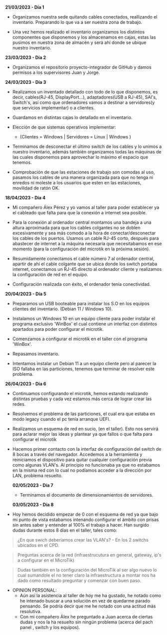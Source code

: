**21/03/2023 - Día 1**
- Organizamos nuestra sede quitando cables conectados, reallizando el inventario. Preparando lo que va a ser nuestra zona de trabajo.

- Una vez hemos realizado el inventario organizamos los distintos componentes que disponemos y los almacenamos en cajas, estas las pusimos en nuestra zona de almacén y será ahí donde se ubique nuestro inventario.

**23/03/2023 - Día 2**
- Organizamos el repositorio proyecto-integrador de GitHub y damos permisos a los supervisores Juan y Jorge.

**24/03/2023  - Día 3**
- Realizamos un inventado detallado con todo de lo que disponemos, es decir, cables(RJ-45, DisplayPort...), adaptadores(USB a RJ-45), SAI's, Switch's, así  como que ordenadores vamos a destinar a servidores(y que servicios implementar) o a clientes. 
- Guardamos en distintas cajas lo detallado en el inventario.

- Elección de que sistemas operativos implementar:
  - (Clientes = Windows | Servidores = Linux | Windows ) 

- Terminamos de desconectar el último switch de los cables y lo unimos a nuestro inventario, además también organizamos todas las máquinas de las cuales disponemos para aprovechar lo máximo el espacio que tenemos.

- Comprobación de que las estaciones de trabajo son comodas al uso, pasamos los cables de una manera organizada para que no tenga ni enredos ni moleste a los usuarios que esten en las estaciones, movilidad de ratón OK.

**18/04/2023 - Día 4**
- Mi compañero Álex Pérez y yo vamos al taller para poder establecer ya el cableado que falta para que la conexión a internet sea posible.

- Para la conexión al ordenador central montamos una bandeja a una altura aproximada para que los cables colgantes no se doblen excesivamente y sea más comodo a la hora de conectar/desconectar los cables de los puertos. Usamos un cable RJ-45 corto, después para abastecer de internet a la máquina necesaria que necesitabamos en ese momento (para la configuración del microtik en la próxima sesión).  

- Resumidamente conectamos el cable número 7 al ordenador central, apartir de ahí el cable colgante que se ubica donde los switch portaba internet, conectamos un RJ-45 directo al ordenador cliente y realizamos la configuración de red en el equipo. 

- Configuración realizada con éxito, el ordenador tenía conectividad. 

**20/04/2023 - Día 5**
- Preparamos un USB booteable para instalar los S.O en los equipos clientes del inventario. (Debian 11 / Windows 10).

- Instalamos un Windows 10 en un equipo cliente para poder instalar el programa exclusivo 'WinBox' el cual contiene un interfaz con distintos apartados para poder configurar el microtik.

- Comenzamos a configurar el microtik en el taller con el programa 'WinBox'.

- Repasamos inventario.

- Intentamos instalar un Debian 11 a un equipo cliente pero al parecer la ISO fallaba en las particiones, tenemos que terminar de resolver este problema.

**26/04/2023 - Día 6**
- Continuamos configurando el microtik, hemos estando realizando distintas pruebas y cada vez estamos más cerca de lograr crear las redes.
- Resolvemos el problema de las particiones, el cual era que estaba en modo legacy cuando el pc tenía arranque UEFI.
- Realizamos un esquema de red en sucio, (en el taller). Esto nos servirá para aclarar mejor las ideas y plantear ya que fallos o que falta para configurar   el microtik
- Hacemos primer contacto con la interfaz de configuración del switch de 8 bocas a través del navegador. Accedemos a la herramienta y reiniciamos el         dispositivo para quitar cualquier configuración previa como algunas VLAN's.
  Al principio no funcionaba ya que no estabamos en la misma red con lo cual no podíamos acceder a la dirección por LAN, problema resuelto.
  
  **02/05/2023 - Día 7**
  - Terminamos el documento de dimensionamientos de servidores.
  
  **03/05/2023 - Día 8**
- Hoy hemos decidido empezar de 0 con el esquema de red ya que bajo mi punto de vista estabamos intenando configurar el ámbito con prisas sin antes saber y entender al 100% el trabajo a hacer. Han surgido dudas durante estos 8 días en el taller, tales como: 
> ¿En que swich deberíamos crear las VLAN's? - En los 2 switchs ubicados en el CPD.

> Preguntas acerca de la red (infraestrucutura en general, gateway, ip's a configurar en el MicroTik)

> Dudas también en la configuración del MicroTik al ser algo nuevo lo cual sumandole el no tener claro la infraestructura a montar nos ha dado como resultado preguntar y comenzar con buen paso.

- OPINION PERSONAL:
  - Aún así la asistencia al taller de hoy me ha gustado, he notado como he intenado buscar a una solución en vez de quedarme parado pensando. Se podría decir que me he notado con una actitud más resolutiva.
  - Con mi compañero Álex he preguntado a Juan acerca de ciertas dudas y nos la ha resuelto sin ningún problema (acerca del pach panel , switch y los equipos).
